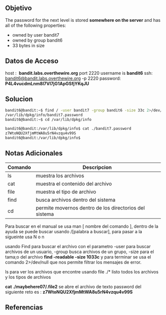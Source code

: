 ## Objetivo
The password for the next level is stored **somewhere on the server** and has all of the following properties:

-   owned by user bandit7
-   owned by group bandit6
-   33 bytes in size

## Datos de Acceso
host :  **bandit.labs.overthewire.org** port 2220
username is **bandit6**
ssh:  bandit6@bandit.labs.overthewire.org -p 2220
password: **P4L4vucdmLnm8I7Vl7jG1ApGSfjYKqJU**
## Solucion

``` bash
bandit6@bandit:~$ find / -user bandit7 -group bandit6 -size 33c 2>/dev/null
/var/lib/dpkg/info/bandit7.password
bandit6@bandit:~$ cd /var/lib/dpkg/info

bandit6@bandit:/var/lib/dpkg/info$ cat ./bandit7.password
z7WtoNQU2XfjmMtWA8u5rN4vzqu4v99S
bandit6@bandit:/var/lib/dpkg/info$
```

## Notas Adicionales

| Comando | Descripcion |
| ---- | ----|
| ls| muestra los archivos|
| cat | muestra el contenido del archivo |
|file | muestra el tipo de archivo |
|find| busca archivos dentro del sistema|
|cd| permite movernos dentro de los directorios del sistema|

Para buscar en el manual se usa man [ nombre del comando ], dentro de la ayuda se puede buscar usando /[palabra a buscar], para pasar a la sigueinte usa N o n

usando Find para buscar el archivo con el parametro -user para buscar archivos de un usuario, -group busca archivos de un grupo,  -size para el tama;o del archivo **find -readable -size 1033c** y para terminar se usa el comando 2>/dev/null que nos permite filtrar los mensajes de error.

ls para ver los archivos que encontre 
usando file ./*  listo todos los archivos y los tipos de archivos 

**cat ./maybehere07/.file2** se abre el archivo de texto 
password del siguiente reto es : **z7WtoNQU2XfjmMtWA8u5rN4vzqu4v99S**
## Referencias

